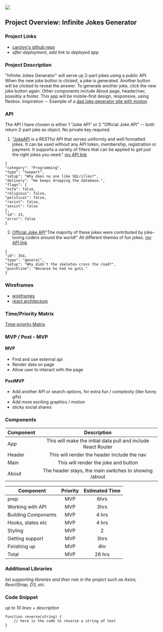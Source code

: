 ![](corgi-carousel.gif)

## Project Overview: Infinite Jokes Generator

### Project Links

- [carolyn's github repo](https://github.com/mzprizm/react-app-project)
- _after deployment, add link to deployed app_

### Project Description

"Infinite Jokes Generator" will serve up 2-part jokes using a public API. When the new joke button is clicked, a joke is generated. Another button will be clicked to reveal the answer. To generate another joke, click the new joke button again. Other components include About page, header/nav, possibly a footer. This app will be mobile-first design, responsive, using flexbox. Inspiration -- Example of a [dad joke generator site with motion](https://dadjokegenerator.com/)

### API

The API I have chosen is either 1 "Joke API" or 2 "Official Joke API" -- both return 2-part joke as object. No private key required.

1. "[JokeAPI](https://sv443.net/jokeapi/v2) is a RESTful API that serves uniformly and well formatted jokes.
It can be used without any API token, membership, registration or payment. It supports a variety of filters that can be applied to get just the right jokes you need." [my API link](https://sv443.net/jokeapi/v2/joke/Programming?blacklistFlags=nsfw,religious,political,racist,sexist&type=twopart)

```
{
"category": "Programming",
"type": "twopart",
"setup": "Why does no one like SQLrillex?",
"delivery": "He keeps dropping the database.",
"flags": {
"nsfw": false,
"religious": false,
"political": false,
"racist": false,
"sexist": false
},
"id": 13,
"error": false
}
```

2. [Official Joke API](https://github.com/15Dkatz/official_joke_api)"The majority of these jokes were contributed by joke-loving coders around the world!" All different themes of fun jokes. [my API link]((https://official-joke-api.appspot.com/random_joke) )
```
{
"id": 354,
"type": "general",
"setup": "Why didn’t the skeleton cross the road?",
"punchline": "Because he had no guts."
}
```

### Wireframes

- [wireframes](https://res.cloudinary.com/mzprizm/image/upload/v1585315843/Screen_Shot_2020-03-27_at_6.29.35_AM_l3ljpo.png)
- [react architecture](https://docs.google.com/drawings/d/1JHA2GmCaWnYUhfoBDY1f9NPjtdV8rhGYHhxbOGapDYw/edit)

### Time/Priority Matrix
[Time-priority Matrix](https://docs.google.com/drawings/d/1TO5TRVcUEK9qGF6cnxtz1UyaMwTM2WM7zHg9Yfhz1CU/edit)

### MVP / Post - MVP
#### MVP 
- Find and use external api 
- Render data on page 
- Allow user to interact with the page

#### PostMVP 

- Add another API or search options, for extra fun / complexity (like funny gifs)
- Add more exciting graphics / motion
- sticky social shares

### Components
| Component | Description | 
| --- | :---: |  
| App | This will make the initial data pull and include React Router| 
| Header | This will render the header include the nav | 
| Main | This will render the joke and button | 
| About | The header stays, the main switches to showing /about | 

| Component | Priority | Estimated Time | 
| --- | :---: |  :---: | 
| prep | MVP | 6hrs|
| Working with API | MVP | 3hrs| 
| Building Components | MVP | 4 hrs| 
| Hooks, states etc | MVP | 4 hrs| 
| Styling | MVP | 2| 
| Getting support | MVP | 3hrs| 
| Finishing up | MVP | 4hr | 
| Total |MVP | 26 hrs| 

### Additional Libraries
_list supporting libraries and thier role in the project such as Axios, ReactStrap, D3, etc._ 

### Code Snippet

_up to 10 lines + description_

```
function reverse(string) {
	// here is the code to reverse a string of text
}
```

